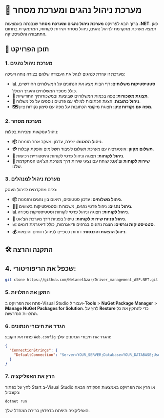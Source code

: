 # 🚚 מערכת ניהול נהגים ומערכת מסחר

ברוך הבא לפרויקט **מערכת ניהול נהגים ומערכת מסחר** שנבנתה באמצעות **.NET**. כאן תמצא מערכת מתקדמת לניהול נהגים, ניהול מסחר ושירות לקוחות, המתמקדת בתחום התחבורה והלוגיסטיקה.

## 🎯 תוכן הפרויקט

### 1. מערכת ניהול נהגים

מערכת זו עוזרת לנהגים לנהל את העבודה שלהם בצורה נוחה ויעילה:

- **📊 סטטיסטיקות משלוחים**: דף הבית מציג את הנתונים על המשלוחים החודשיים, כולל מספר המשלוחים והערך הכולל.
- **💸 תצוגת משכורות**: צפה בכמות המשלוחים שביצעת ובמשכורותיך החודשיות.
- **📍 ניהול כתובות**: הצגת הכתובות למילוי עם פרטים נוספים על כל משלוח.
- **🗺️ מפה עם נקודות ציון**: תצוגת מיקומי הכתובות על מפה עם סימון נקודות ציון.

### 2. מערכת מסחר

ניהול עסקאות ומכירות בקלות:

- **📦 ניהול הזמנות**: יצירה, עדכון ומעקב אחר הזמנות.
- **💳 תשלום מקוון**: אינטגרציה עם מערכת תשלום לעיבוד תשלומים והפקת קבלות.
- **👥 ניהול לקוחות**: תצוגה וניהול פרטי לקוחות והיסטוריית רכישות.
- **💬 שירות לקוחות וצ'אט**: שוחח עם נציגי שירות דרך מערכת הצ'אט המתקדמת שלנו.

### 3. מערכת ניהול למנהלים

כלים מתקדמים לניהול העסק:

- **📦 ניהול משלוחים**: עדכון סטטוסים, תיאום בין נהגים והזמנות.
- **👨‍💼 ניהול נהגים**: ניהול פרטי נהגים, משכורות וסטטיסטיקות ביצועים.
- **📊 ניהול לקוחות**: תצוגה וניהול פרטי לקוחות וסטטיסטיקות מכירה.
- **📩 ניהול פניות שירות לקוחות**: טיפול בפניות דרך מערכת הצ'אט.
- **📈 סטטיסטיקות וגרפים**: הצגת נתונים בגרפים ודיאגרמות, כולל דיאגרמת דונאט.
- **💰 ניהול הוצאות והכנסות**: דוחות כספיים לניהול רווחים והוצאות.

## 🛠️ התקנה והרצה

## 4. **שכפל את הריפוזיטורי**:
   ```bash
   git clone https://github.com/NetanelAzar/Driver_management_ASP.NET.git
```
### 5. התקן את התלויות

פתח את הפרויקט ב-Visual Studio ועבור ל-**Tools** > **NuGet Package Manager** > **Manage NuGet Packages for Solution**. לחץ על **Restore** כדי להתקין את כל התלויות הנדרשות.


### 6. הגדר את חיבורי הנתונים

פתח את הקובץ `Web.config` והגדר את חיבורי הנתונים שלך:
```json
{
  "ConnectionStrings": {
    "DefaultConnection": "Server=YOUR_SERVER;Database=YOUR_DATABASE;User Id=YOUR_USERNAME;Password=YOUR_PASSWORD;"
  }
}

```
### 7. הרץ את האפליקציה
לחץ על כפתור Start ב-Visual Studio או הרץ את הפרויקט באמצעות הפקודה הבאה בקונסול:
```bash
dotnet run
```
האפליקציה תיפתח בדפדפן ברירת המחדל שלך.
